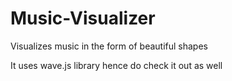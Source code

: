# Music-Visualizer
Visualizes music in the form of beautiful shapes

It uses wave.js library hence do check it out as well
